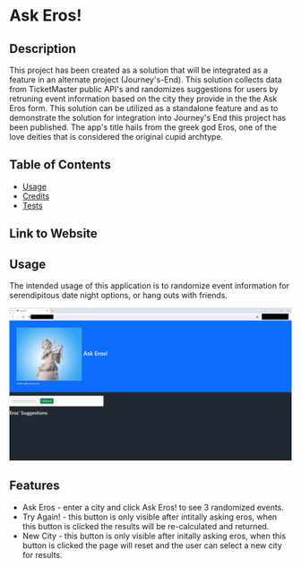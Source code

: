 # Ask Eros!

## Description

This project has been created as a solution that will be integrated as a feature in an alternate project (Journey's-End). This solution collects data from TicketMaster public API's and randomizes suggestions for users by retruning event information based on the city they provide in the the Ask Eros form. This solution can be utilized as a standalone feature and as to demonstrate the solution for integration into Journey's End this project has been published. The app's title hails from the greek god Eros, one of the love deities that is considered the original cupid archtype. 

## Table of Contents

- [Usage](#usage)
- [Credits](#credits)
- [Tests](#Tests)

## Link to Website


## Usage

The intended usage of this application is to randomize event information for serendipitous date night options, or hang outs with friends.

![](./assets/images/askEros-ScreenShot.png)

## Features

- Ask Eros - enter a city and click Ask Eros! to see 3 randomized events.
- Try Again! - this button is only visible after intitally asking eros, when this button is clicked the results will be re-calculated and returned.
- New City - this button is only visible after initally asking eros, when this button is clicked the page will reset and the user can select a new city for results.


